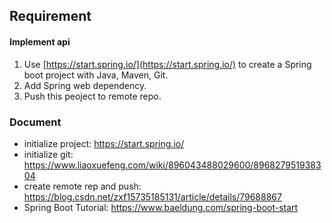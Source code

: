 ## Requirement 
#### Implement api
1. Use [https://start.spring.io/](https://start.spring.io/) to create a Spring boot project with Java, Maven, Git.
2. Add Spring web dependency. 
3. Push this peoject to remote repo.

### Document
- initialize project: https://start.spring.io/
- initialize git: https://www.liaoxuefeng.com/wiki/896043488029600/896827951938304
- create remote rep and push: https://blog.csdn.net/zxf15735185131/article/details/79688867
- Spring Boot Tutorial: https://www.baeldung.com/spring-boot-start



